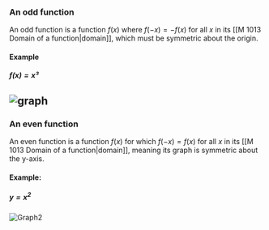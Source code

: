 ### An odd function

An odd function is a function $f(x)$ where $f(-x) = -f(x)$ for all $x$ in its [[M 1013 Domain of a function|domain]], which must be symmetric about the origin.
#### Example
##### $f(x) = x³$
## ![graph](desmos-graph-db35c27d540c83062bc9c20f4a9de97eabef26d0eaa15327ff8d55cdb1a57c56.svg)
### An even function

An even function is a function $f(x)$ for which $f(-x) = f(x)$ for all $x$ in its [[M 1013 Domain of a function|domain]], meaning its graph is symmetric about the y-axis.
#### Example: 
##### $y = x^2$
![Graph2](desmos-graph-1134e22986966ba8fe950648465cbe760e5baa74654d36128ec70a9d34a8bb7a.svg)